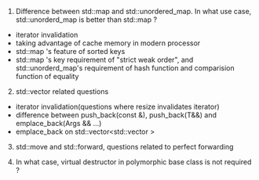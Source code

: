 1. Difference between std::map and std::unordered_map. In what use case, std::unorderd_map is better than std::map ? 
  - iterator invalidation
  - taking advantage of cache memory in modern processor
  - std::map 's feature of sorted keys
  - std::map 's key requirement of "strict weak order",  and std::unorderd_map's requirement of hash function and comparision function of equality

2. std::vector related questions
  - iterator invalidation(questions where resize invalidates iterator)
  - difference between push_back(const &), push_back(T&&) and emplace_back(Args && ...)
  - emplace_back on std::vector<std::vector<int> >
  
3. std::move and std::forward, questions related to perfect forwarding

4. In what case, virtual destructor in polymorphic base class is not required ?
